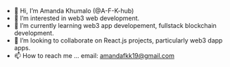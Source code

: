 - 👋 Hi, I’m Amanda Khumalo (@A-F-K-hub)
- 👀 I’m interested in web3 web development.
- 🌱 I’m currently learning web3 app developement, fullstack blockchain development.
- 💞️ I’m looking to collaborate on React.js projects, particularly web3 dapp apps.
- 📫 How to reach me ... email: amandafkk19@gmail.com

<!---![Basquiat-boy-and-dog](https://user-images.githubusercontent.com/62518244/150494760-8c703925-c73f-470f-88bb-e14a1261034d.jpg)

A-F-K-hub/A-F-K-hub is a ✨ special ✨ repository because its `README.md` (this file) appears on your GitHub profile.
You can click the Preview link to take a look at your changes.
--->

